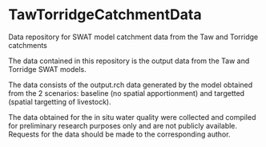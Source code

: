 # TawTorridgeCatchmentData
Data repository for SWAT model catchment data from the Taw and Torridge catchments

The data contained in this repository is the output data from the Taw and Torridge SWAT models.

The data consists of the output.rch data generated by the model obtained from the 2 scenarios: baseline (no spatial apportionment) and targetted (spatial targetting of livestock).

The data obtained for the in situ water quality were collected and compiled for preliminary research purposes only and are not publicly available.  Requests for the data should be made to the corresponding author.
